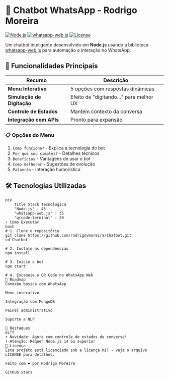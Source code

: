 # 🤖 Chatbot WhatsApp - Rodrigo Moreira

[![Node.js](https://img.shields.io/badge/Node.js-14%2B-green?logo=node.js)](https://nodejs.org/)
[![whatsapp-web.js](https://img.shields.io/badge/whatsapp--web.js-1.19-blue)](https://wwebjs.dev/)
[![License](https://img.shields.io/badge/License-MIT-yellow)](https://opensource.org/licenses/MIT)

Um chatbot inteligente desenvolvido em **Node.js** usando a biblioteca [whatsapp-web.js](https://wwebjs.dev/) para automação e interação no WhatsApp.

## 🚀 Funcionalidades Principais

| Recurso | Descrição |
|---------|-----------|
| **Menu Interativo** | 5 opções com respostas dinâmicas |
| **Simulação de Digitação** | Efeito de "digitando..." para melhor UX |
| **Controle de Estados** | Mantém contexto da conversa |
| **Integração com APIs** | Pronto para expansão |

### 📋 Opções do Menu
1. `Como funciono?` - Explica a tecnologia do bot
2. `Por que sou simples?` - Detalhes técnicos
3. `Benefícios` - Vantagens de usar o bot
4. `Como melhorar` - Sugestões de evolução
5. `Palavrão` - Interação humorística

## 🛠 Tecnologias Utilizadas

```mermaid
pie
    title Stack Tecnológica
    "Node.js" : 45
    "whatsapp-web.js" : 35
    "qrcode-terminal" : 20
⚡ Como Executar
bash
# 1. Clone o repositório
git clone https://github.com/rodrigovmoreira/Chatbot.git
cd Chatbot

# 2. Instale as dependências
npm install

# 3. Inicie o bot
npm start

# 4. Escaneie o QR Code no WhatsApp Web
📌 Roadmap
Conexão básica com WhatsApp

Menu interativo

Integração com MongoDB

Painel administrativo

Suporte a NLP

🌟 Destaques
diff
+ Novidade: Agora com controle de estados de conversa!
! Atenção: Requer Node.js 14 ou superior
📄 Licença
Este projeto está licenciado sob a licença MIT - veja o arquivo LICENSE para detalhes.

Feito com ❤️ por Rodrigo Moreira

GitHub stars